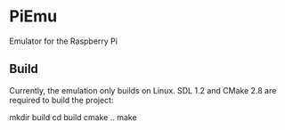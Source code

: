 PiEmu
=====

Emulator for the Raspberry Pi

Build
-----

Currently, the emulation only builds on Linux. 
SDL 1.2 and CMake 2.8 are required to build the project:

   mkdir build
   cd build
   cmake ..
   make
